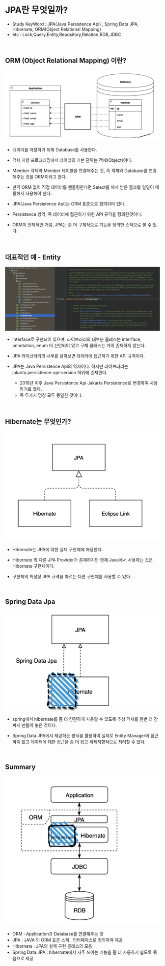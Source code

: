 # JPA란 무엇일까?
- Study KeyWord : JPA(Java Persistence Api) , Spring Data JPA, Hibernate, ORM(Object Relational Mapping)
- etc : Lock,Query,Entity,Repository,Relation,RDB,JDBC

<br>

## ORM (Object Relational Mapping) 이란?
<img src="./img/jpa1.PNG">

- 데이터를 저장하기 위해 Database를 사용한다.
- 객체 지향 프로그래밍에서 데이터의 기본 단위는 객체(Object)이다.
- Member 객체와 Member 테이블을 연결해주는 것, 즉 객체와 Database를 연결해주는 것을 ORM이라고 한다.
- 만약 ORM 없이 직접 데이터를 핸들링한다면 Select를 해서 받은 결과를 일일이 매핑해서 사용해야 한다.

- JPA(Java Persistence Api)는 ORM 표준으로 정의되어 있다.
- Persistence 영역, 즉 데이터에 접근하기 위한 API 규격을 정의한것이다.
- ORM이 전체적인 개념, JPA는 좀 더 구체적으로 기능을 정의한 스펙으로 볼 수 있다.

<br>

## 대표적인 예 - Entity
<img src="./img/jpa2.PNG">

- interface로 구현되어 있으며, 라이브러리의 대부분 클래스는 interface, annotation, enum 이 선언되어 있고 구체 클래스는 거의 
존재하지 않는다.
- JPA 라이브러리의 내부를 살펴보면 데이터에 접근하기 위한 API 규격이다.

- JPA는 Java Persistence Api의 약자이다. 하지만 라이브러리는 jakarta.persistence-api-version 하위에 존재한다.
  - 2019년 이후 Java Persistence Api Jakarta Persistence로 변경하여 사용하기로 했다.
  - 즉 두가지 명칭 모두 동일한 것이다.

<br>

## Hibernate는 무엇인가?
<img src="./img/hibernate.PNG">

- Hibernate는 JPA에 대한 실제 구현체에 해당한다.
- Hibernate 외 다른 JPA Provider가 존재하지만 현재 Java에서 사용하는 것은 Hibernate 구현체이다.

- 구현체의 특성상 JPA 규격을 따르는 다른 구현체를 사용할 수 있다.

<br>

## Spring Data Jpa
<img src="./img/springdatajpa.PNG">

- spring에서 hibernate를 좀 더 간편하게 사용할 수 있도록 추상 객체를 한번 더 감싸서 만들어 놓은 것이다.

- Spring Data JPA에서 제공하는 방식을 활용하여 실제로 Entity Manager에 접근하지 않고 데이터에 대한 접근을 좀 더 쉽고 객체지향적으로 처리할 수 있다.

<br>

## Summary
<img src="./img/jpa3.PNG">

- ORM : Application과 Database를 연결해주는 것
- JPA : JAVA 의 ORM 표준 스펙 , 인터페이스로 정의하여 제공
- Hibernate : JPA의 실제 구현 클래스의 모음
- Spring Data JPA : hibernate에서 자주 쓰이는 기능을 좀 더 사용하기 쉽도록 묶음으로 제공
